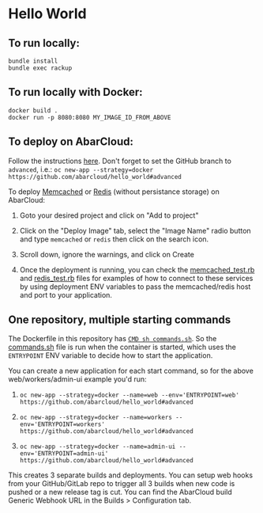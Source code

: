 # Hello World


## To run locally:

```
bundle install
bundle exec rackup
```


## To run locally with Docker:

```
docker build .
docker run -p 8080:8080 MY_IMAGE_ID_FROM_ABOVE
```


## To deploy on AbarCloud:

Follow the instructions [here](https://docs.abarcloud.com). Don't forget to set the GitHub branch to `advanced`, i.e.:
  `oc new-app --strategy=docker https://github.com/abarcloud/hello_world#advanced`

To deploy [Memcached](https://hub.docker.com/_/memcached) or [Redis](https://hub.docker.com/_/redis/) (without persistance storage) on AbarCloud:

1. Goto your desired project and click on "Add to project"

2. Click on the "Deploy Image" tab, select the "Image Name" radio button and type `memcached` or `redis` then click on the search icon.

3. Scroll down, ignore the warnings, and click on Create

4. Once the deployment is running, you can check the [memcached_test.rb](memcached_test.rb) and [redis_test.rb](redis_test.rb) files for examples of how to connect to these services by using deployment ENV variables to pass the memcached/redis host and port to your application.


## One repository, multiple starting commands

The Dockerfile in this repository has [`CMD sh commands.sh`](Dockerfile#L17). So the [commands.sh](commands.sh) file is run when the container is started, which uses the `ENTRYPOINT` ENV variable to decide how to start the application.

You can create a new application for each start command, so for the above web/workers/admin-ui example you'd run:

1. `oc new-app --strategy=docker --name=web --env='ENTRYPOINT=web' https://github.com/abarcloud/hello_world#advanced`

2. `oc new-app --strategy=docker --name=workers --env='ENTRYPOINT=workers' https://github.com/abarcloud/hello_world#advanced`

3. `oc new-app --strategy=docker --name=admin-ui --env='ENTRYPOINT=admin-ui' https://github.com/abarcloud/hello_world#advanced`

This creates 3 separate builds and deployments. You can setup web hooks from your GitHub/GitLab repo to trigger all 3 builds when new code is pushed or a new release tag is cut. You can find the AbarCloud build Generic Webhook URL in the Builds > Configuration tab.
